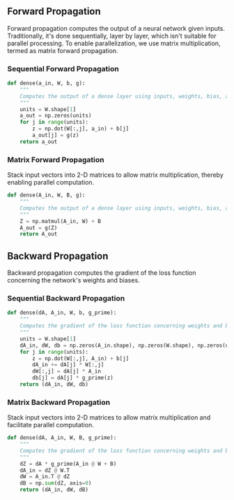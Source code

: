 ## Forward Propagation
Forward propagation computes the output of a neural network given inputs. Traditionally, it's done sequentially, layer by layer, which isn't suitable for parallel processing. To enable parallelization, we use matrix multiplication, termed as matrix forward propagation.

### Sequential Forward Propagation
```python
def dense(a_in, W, b, g):
    """
    Computes the output of a dense layer using inputs, weights, bias, and activation function.
    """
    units = W.shape[1]
    a_out = np.zeros(units)
    for j in range(units):
        z = np.dot(W[:,j], a_in) + b[j]
        a_out[j] = g(z)
    return a_out
```

### Matrix Forward Propagation
Stack input vectors into 2-D matrices to allow matrix multiplication, thereby enabling parallel computation.
```python
def dense(A_in, W, B, g):
    """
    Computes the output of a dense layer using inputs, weights, bias, and activation function.
    """
    Z = np.matmul(A_in, W) + B
    A_out = g(Z)
    return A_out
```

## Backward Propagation
Backward propagation computes the gradient of the loss function concerning the network's weights and biases.

### Sequential Backward Propagation
```python
def dense(dA, A_in, W, b, g_prime):
    """
    Computes the gradient of the loss function concerning weights and biases of a dense layer.
    """
    units = W.shape[1]
    dA_in, dW, db = np.zeros(A_in.shape), np.zeros(W.shape), np.zeros(units)
    for j in range(units):
        z = np.dot(W[:,j], A_in) + b[j]
        dA_in += dA[j] * W[:,j]
        dW[:,j] = dA[j] * A_in
        db[j] = dA[j] * g_prime(z)
    return (dA_in, dW, db)
```

### Matrix Backward Propagation
Stack input vectors into 2-D matrices to allow matrix multiplication and facilitate parallel computation.
```python
def dense(dA, A_in, W, B, g_prime):
    """
    Computes the gradient of the loss function concerning weights and biases of a dense layer.
    """
    dZ = dA * g_prime(A_in @ W + B)
    dA_in = dZ @ W.T
    dW = A_in.T @ dZ
    dB = np.sum(dZ, axis=0)
    return (dA_in, dW, dB)
```